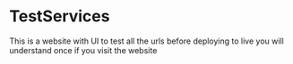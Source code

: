 # TestServices
This is a website with UI to test all the urls before deploying to live you will understand once if you visit the website
